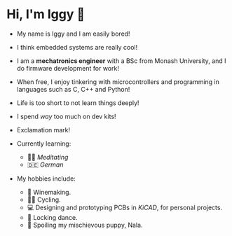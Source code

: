 <h1 align="Left">Hi, I'm Iggy 👋</h1>

- My name is Iggy and I am easily bored!
- I think embedded systems are really cool!
- I am a **mechatronics engineer** with a BSc from Monash University, and I do firmware development for work!
- When free, I enjoy tinkering with microcontrollers and programming in languages such as C, C++ and Python!
- Life is too short to not learn things deeply!
- I spend _way_ too much on dev kits!
- Exclamation mark!

- Currently learning:
  - 🧘‍♂️ _Meditating_
  - 🇩🇪 _German_

- My hobbies include:
  - 🍷 Winemaking.
  - 🚴‍♂️ Cycling.
  - 💻 Designing and prototyping PCBs in _KiCAD_, for personal projects.
  - 🕺 Locking dance.
  - 🐶 Spoiling my mischievous puppy, Nala.
